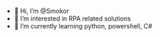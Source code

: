 - 👋 Hi, I’m @Smokor
- 👀 I’m interested in RPA related solutions
- 🌱 I’m currently learning python, powershell, C#

<!---
Smokor/Smokor is a ✨ special ✨ repository because its `README.md` (this file) appears on your GitHub profile.
You can click the Preview link to take a look at your changes.
--->
